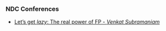 ### NDC Conferences
* [Let’s get *lazy*: The real power of FP - *Venkat Subramaniam*](https://www.youtube.com/watch?v=ntWdmlrCheY)